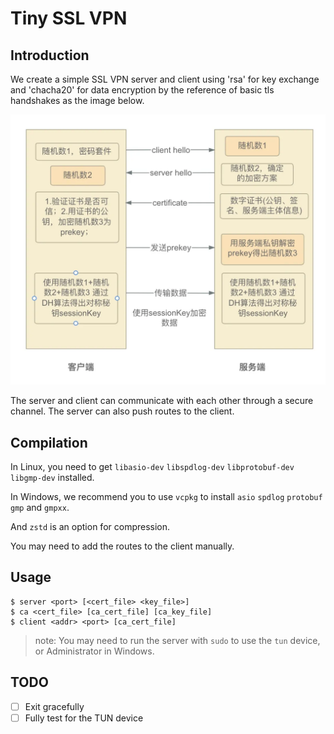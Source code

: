 # Tiny SSL VPN

## Introduction
We create a simple SSL VPN server and client using 'rsa' for key exchange and 'chacha20' for data encryption by the reference of basic tls handshakes as the image below.

![tls](assets/tls.webp)

The server and client can communicate with each other through a secure channel. The server can also push routes to the client.

## Compilation
In Linux, you need to get `libasio-dev` `libspdlog-dev` `libprotobuf-dev` `libgmp-dev` installed. 

In Windows, we recommend you to use `vcpkg` to install `asio` `spdlog` `protobuf` `gmp` and `gmpxx`.

And `zstd` is an option for compression.

You may need to add the routes to the client manually.

## Usage
```shell
$ server <port> [<cert_file> <key_file>]
$ ca <cert_file> [ca_cert_file] [ca_key_file]
$ client <addr> <port> [ca_cert_file]
```

> note: You may need to run the server with `sudo` to use the `tun` device, or Administrator in Windows.

## TODO
- [ ] Exit gracefully
- [ ] Fully test for the TUN device